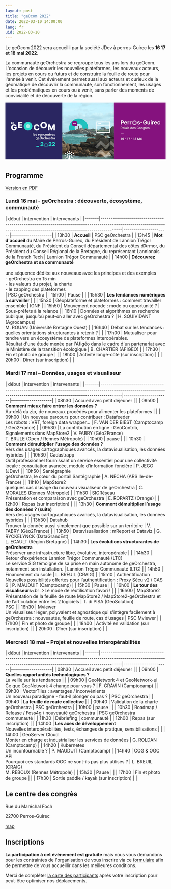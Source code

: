 ```yaml
---
layout: post
title: "geOcom 2022"
date: 2022-03-10 14:00:00
lang: fr
uid: 2022-03-10
---
```


Le geOcom 2022 sera accueilli par la société JDev à perros-Guirec les **16 17 et 18 mai 2022**.

La communauté geOrchestra se regroupe tous les ans lors du geOcom. L'occasion de découvrir les nouvelles plateformes, les nouveaux acteurs, les projets en cours ou futurs et de construire la feuille de route pour l'année à venir. Cet événement permet aussi aux acteurs et curieux de la géomatique de découvrir la communauté, son fonctionnement, les usages et les problématiques en cours ou à venir, sans parler des moments de convivialité et de découverte de la région.

![affiche geOcom 2022](/public/geocom2022/geocom_2022_banniere_petite.png)



## Programme

[Version en PDF](/public/geocom2022/geocom2022-programme.pdf)

### Lundi 16 mai - geOrchestra : découverte, écosystème, communauté

| début |  intervention | intervenants |
|-------|----------------------------------------------------------------------------------------------------------------------------------------------------------------------|----------------------|--------------------|
| 13h30 | **Accueil** | PSC geOrchestra |
| 13h45 | **Mot d'accueil** du Maire de Perros-Guirec, du Président de Lannion Trégor Communauté, du Président du Conseil départemental des côtes d’Armor, du Président du Conseil Régional de la Bretagne, du représentant Lannionais de la French Tech | Lannion Trégor Communauté |
| 14h00 | **Découvrez geOrchestra et sa communauté**<br /><br />une séquence dédiée aux nouveaux avec les principes et des exemples<br />-	geOrchestra en 15 min<br />-	les valeurs du projet, la charte<br />-	le zapping des plateformes<br /> | PSC geOrchestra |
| 15h00 | Pause | |
| 15h30 | **Les tendances numériques à surveiller** |  |
| 15h30 | Géoplateforme et plateformes : comment travailler ensemble | IGNF |
| 15h50 | Mouvement nocode : mode ou opportunité ? | Sous-préfets à la relance |
| 16h10 | Données et algorithmes en recherche publique, jusqu’où peut-on aller avec geOrchestra ? | H. SQUIVIDANT (Agrocampus) <br />M. ROUAN (Université Bretagne Ouest) |
| 16h40 | Débat sur les tendances : quelles orientations structurantes à retenir ? |  |
| 17h00 | Mutualiser pour tendre vers un écosystème de plateformes interopérables.<br />Résultat d'une étude menée par l'Afigéo dans le cadre d'un partenariat avec le Ministère de la transition écologique | B. CHARTIER (AFIGEO) |
| 17h30 | Fin et photo de groupe |  |
| 18h00 | Activité longe-côte (sur inscription) |  |
| 20h00 | Dîner (sur inscription) |  |



### Mardi 17 mai – Données, usages et visualiseur

| début |  intervention | intervenants |
|-------|----------------------------------------------------------------------------------------------------------------------------------------------------------------------|----------------------|--------------------|
| 08h30 | Accueil avec petit déjeuner |  |
| 09h00 | **Comment mieux faire entrer les données ?**<br />Au-delà du zip, de nouveaux procédés pour alimenter les plateformes |  |
| 09h00 | Un nouveau parcours pour contribuer : Datafeeder<br />Les robots : VRT, foreign data wrapper… | F. VAN DER BIEST (Camptocamp / Géo2France) |
| 09h30 | La contribution en ligne : GéoContrib, Signalements dans MapStore2 | V. FABRY (Géo2France)<br />T. BRULE (Open / Rennes Métropole) |
| 10h00 | pause | |
| 10h30 | **Comment démultiplier l’usage des données ?**<br />Vers des usages cartographiques avancés, la datavisualisation, les données hybrides | |
| 10h30 | Cadastrapp<br />Outil professionnel fournissant un service essentiel pour une collectivité locale : consultation avancée, module d’information foncière | P. JEGO (JDev) |
| 10h50 | Santégraphie<br />geOrchestra, le cœur du portail Santégraphie | A. NECHA (ARS Ile-de-France) |
| 11h10 | MapStore2<br />quelques cas d’usage du nouveau visualiseur de geOrchestra | C. MORALES (Rennes Métropole) |
| 11h30 | SIGRéseau<br />Présentation et comparaison avec geOrchestra | E. ROPARTZ (Orange) |
| 12h00 | Repas (sur inscription) | |
| 13h30 | **Comment démultiplier l’usage des données ? (suite)**<br />Vers des usages cartographiques avancés, la datavisualisation, les données hybrides | |
| 13h30 | Datahub<br />Trouver la donnée aussi simplement que possible sur un territoire | V. FABRY (Géo2France) |
| 13h50 | Datavisualisation : mReport et Dataviz | G. RYCKELYNCK (DataGrandEst) <br /> L. ECAULT (Région Bretagne) |
| 14h30 | **Les évolutions structurantes de geOrchestra**<br />Préserver une infrastructure libre, évolutive, interopérable | |
| 14h30 | Retour d’expérience Lannion Trégor Communauté (LTC)<br />Le service SIG témoigne de sa prise en main autonome de geOrchestra, notamment son installation. | Lannion Trégor Communauté (LTC) |
| 14h50 | Financement du socle | L. BREUIL (CRAIG) |
| 15h10 | Authentification<br />Nouvelles possibilités offertes pour l’authentification : Proxy Sécu v2 / CAS 6 | P. MAUDUIT (Camptocamp) |
| 15h30 | Pause | |
| 16h00 | **Le tour des visualiseurs**<br .>Le mode de réutilisation favori ! | |
| 16h00 | MapStore2<br />Présentation de la feuille de route MapStore2 / MapStore2-geOrchestra et de l’articulation entre les 2 logiciels | T. di PISA (GeoSolution)<br />PSC |
| 16h30 | Mviewer<br />Un visualiseur léger, polyvalent et agnostique qui s'intègre facilement à geOrchestra : nouveautés, feuille de route, cas d’usages | PSC Mviewer |
| 17h00 | Fin et photo de groupe |  |
| 18h00 | Activité en validation (sur inscription) |  |
| 20h00 | Dîner (sur inscription) |  |



### Mercredi 18 mai – Projet et nouvelles interopérabilités

| début |  intervention | intervenants |
|-------|----------------------------------------------------------------------------------------------------------------------------------------------------------------------|----------------------|--------------------|
| 08h30 | Accueil avec petit déjeuner |  |
| 09h00 | **Quelles opportunités technologiques ?**<br />La veille sur les tendances | |
| 09h00 | GeoNetwork 4 et GeoNetwork-ui<br />Ce que GeoNetwork 4 change pour vous ? | F. GRAVIN (Camptocamp) |
| 09h30 | VectorTiles : avantages / inconvénients<br />Un nouveau paradigme - faut-il plonger ou pas ? | PSC geOrchestra |
| 09h40 | **La feuille de route collective** |  |
| 09h40 | Validation de la charte geOrchestra | PSC geOrchestra |
| 10h00 | pause | |
| 10h30 | Roadmap / Release / Foss4g / nouveauté geOrchestra | PSC geOrchestra<br />communauté |
| 11h30 | Débriefing | communauté |
| 12h00 | Repas (sur inscription) | |
| 14h00 | **Les axes de développement**<br />Nouvelles interopérabilités, tests, échanges de pratique, sensibilisations |  |
| 14h00 | GeoServer Cloud<br />Monter en charge et industrialiser les services de données | G. ROLDAN (Camptocamp) |
| 14h20 | Kubernetes<br />Un incontournable ? | P. MAUDUIT (Camptocamp) |
| 14h40 | COG & OGC API<br />Pourquoi ces standards OGC ne sont-ils pas plus utilisés ? | L. BREUIL (CRAIG)<br />M. REBOUX (Rennes Métropole) |
| 15h30 | Pause | |
| 17h00 | Fin et photo de groupe |  |
| 17h30 | Sortie paddle / kayak (sur inscription) |  |


## Le centre des congrès

Rue du Maréchal Foch

22700 Perros-Guirec

[map](https://osm.org/go/erOU2wim?m=)




## Inscriptions

**La participation à cet événement est gratuite** mais nous vous demandons pour les contraintes de l'organisation de  vous inscrire via ce [formulaire](https://www.helloasso.com/associations/georchestra/evenements/geocom-2022) afin de permettre de vous accueillir dans les meilleures conditions.

Merci de compléter [la carte des participants](https://umap.openstreetmap.fr/fr/map/participants-geocom-2022_412235) après votre inscription pour peut-être optimiser nos déplacements.

